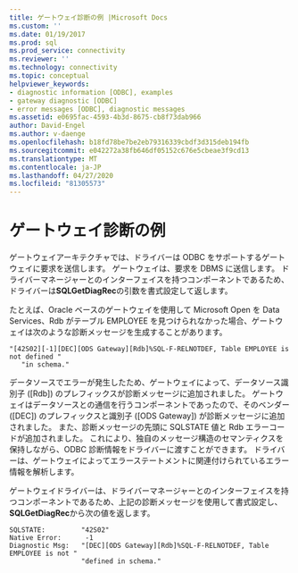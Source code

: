 ```yaml
---
title: ゲートウェイ診断の例 |Microsoft Docs
ms.custom: ''
ms.date: 01/19/2017
ms.prod: sql
ms.prod_service: connectivity
ms.reviewer: ''
ms.technology: connectivity
ms.topic: conceptual
helpviewer_keywords:
- diagnostic information [ODBC], examples
- gateway diagnostic [ODBC]
- error messages [ODBC], diagnostic messages
ms.assetid: e0695fac-4593-4b3d-8675-cb8f73dab966
author: David-Engel
ms.author: v-daenge
ms.openlocfilehash: b18fd78be7be2eb79316339cbdf3d315deb194fb
ms.sourcegitcommit: e042272a38fb646df05152c676e5cbeae3f9cd13
ms.translationtype: MT
ms.contentlocale: ja-JP
ms.lasthandoff: 04/27/2020
ms.locfileid: "81305573"
---
```

# <a name="gateways-diagnostic-example"></a>ゲートウェイ診断の例
ゲートウェイアーキテクチャでは、ドライバーは ODBC をサポートするゲートウェイに要求を送信します。 ゲートウェイは、要求を DBMS に送信します。 ドライバーマネージャーとのインターフェイスを持つコンポーネントであるため、ドライバーは**SQLGetDiagRec**の引数を書式設定して返します。  
  
 たとえば、Oracle ベースのゲートウェイを使用して Microsoft Open を Data Services、Rdb がテーブル EMPLOYEE を見つけられなかった場合、ゲートウェイは次のような診断メッセージを生成することがあります。  
  
```  
"[42S02][-1][DEC][ODS Gateway][Rdb]%SQL-F-RELNOTDEF, Table EMPLOYEE is not defined "  
   "in schema."  
```  
  
 データソースでエラーが発生したため、ゲートウェイによって、データソース識別子 ([Rdb]) のプレフィックスが診断メッセージに追加されました。 ゲートウェイはデータソースとの通信を行うコンポーネントであったので、そのベンダー ([DEC]) のプレフィックスと識別子 ([ODS Gateway]) が診断メッセージに追加されました。 また、診断メッセージの先頭に SQLSTATE 値と Rdb エラーコードが追加されました。 これにより、独自のメッセージ構造のセマンティクスを保持しながら、ODBC 診断情報をドライバーに渡すことができます。 ドライバーは、ゲートウェイによってエラーステートメントに関連付けられているエラー情報を解析します。  
  
 ゲートウェイドライバーは、ドライバーマネージャーとのインターフェイスを持つコンポーネントであるため、上記の診断メッセージを使用して書式設定し、 **SQLGetDiagRec**から次の値を返します。  
  
```  
SQLSTATE:         "42S02"  
Native Error:      -1  
Diagnostic Msg:   "[DEC][ODS Gateway][Rdb]%SQL-F-RELNOTDEF, Table EMPLOYEE is not "  
                  "defined in schema."  
```
